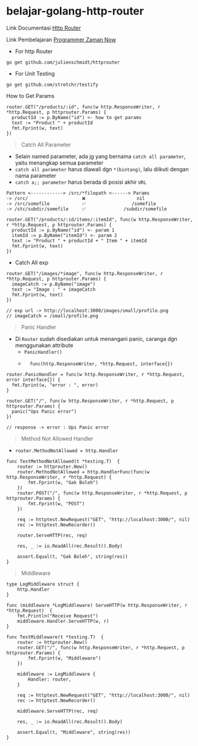 # belajar-golang-http-router

Link Documentasi <a href="https://github.com/julienschmidt/httprouter">Http Router</a>

Link Pembelajaran <a href="https://www.youtube.com/watch?v=spXgBcjiuWM&list=PL-CtdCApEFH-0i9dzMzLw6FKVrFWv3QvQ&index=12&ab_channel=ProgrammerZamanNow">Programmer Zaman Now
</a>

- For http Router

```golang
go get github.com/julienschmidt/httprouter
```

- For Unit Testing

```golang
go get github.com/stretchr/testify
```

How to Get Params

```golang
router.GET("/products/:id", func(w http.ResponseWriter, r *http.Request, p httprouter.Params) {
  productId := p.ByName("id") <- how to get params
  text := "Product " + productId
  fmt.Fprint(w, text)
})
```

> Catch All Parameter

- Selain named parameter, ada jg yang bernama `catch all parameter`, yaitu menangkap semua parameter
- `catch all parameter` harus diawali dgn `*(bintang)`, lalu diikuti dengan nama parameter
- `catch a;; parameter` harus berada di posisi akhir `URL`

```text
Pattern <------------> /src/*filepath <------> Params
-> /src/                    ❌                   nil
-> /src/somefile            ✅                 /somefile
-> /stc/subdir/somefile     ✅              /subdir/somefile
```

```golang
router.GET("/products/:id/items/:itemId", func(w http.ResponseWriter, r *http.Request, p httprouter.Params) {
  productId := p.ByName("id") <- param 1
  itemId := p.ByName("itemId") <- param 2
  text := "Product " + productId + " Item " + itemId
  fmt.Fprint(w, text)
})
```

- Catch All exp

```golang
router.GET("/images/*image", func(w http.ResponseWriter, r *http.Request, p httprouter.Params) {
  imageCatch := p.ByName("image")
  text := "Image : " + imageCatch
  fmt.Fprint(w, text)
})

// exp url -> http://localhost:3000/images/small/profile.png
// imageCatch = /small/profile.png
```

> Panic Handler

- Di `Router` sudah disediakan untuk menangani panic, caranga dgn menggunakan attribute
  - `PanicHandler()`
  - ```golang
      func(http.ResponseWriter, *http.Request, interface{})
    ```

```golang
router.PanicHandler = func(w http.ResponseWriter, r *http.Request, error interface{}) {
  fmt.Fprint(w, "error : ", error)
}

router.GET("/", func(w http.ResponseWriter, r *http.Request, p httprouter.Params) {
  panic("Ups Panic error")
})

// response -> error : Ups Panic error
```

> Method Not Allowed Handler

- `router.MethodNotAllowed = http.Handler`

```golang
func TestMethodNotAllowed(t *testing.T)  {
	router := httprouter.New()
	router.MethodNotAllowed = http.HandlerFunc(func(w http.ResponseWriter, r *http.Request) {
		fmt.Fprint(w, "Gak Boleh")
	})
	router.POST("/", func(w http.ResponseWriter, r *http.Request, p httprouter.Params) {
		fmt.Fprint(w, "POST")
	})

	req := httptest.NewRequest("GET", "http://localhost:3000/", nil)
	rec := httptest.NewRecorder()

	router.ServeHTTP(rec, req)

	res, _ := io.ReadAll(rec.Result().Body)

	assert.Equal(t, "Gak Boleh", string(res))
}
```

> Middleware

```golang
type LogMiddleware struct {
	http.Handler
}

func (middleware *LogMiddleware) ServeHTTP(w http.ResponseWriter, r *http.Request)  {
	fmt.Println("Receive Request")
	middleware.Handler.ServeHTTP(w, r)
}

func TestMiddleware(t *testing.T)  {
	router := httprouter.New()
	router.GET("/", func(w http.ResponseWriter, r *http.Request, p httprouter.Params) {
		fmt.Fprint(w, "Middleware")
	})

	middleware := LogMiddleware {
		Handler: router,
	}

	req := httptest.NewRequest("GET", "http://localhost:3000/", nil)
	rec := httptest.NewRecorder()

	middleware.ServeHTTP(rec, req)

	res, _ := io.ReadAll(rec.Result().Body)

	assert.Equal(t, "Middleware", string(res))
}
```
